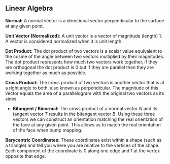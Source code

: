 ## Linear Algebra

**Normal:** A normal vector is a directional vector perpendicular to the surface at any given point.

**Unit Vector (Normalized):** A unit vector is a vector of magnitude (length) 1. A vector is considered normalized when it is unit length.

**Dot Product:** The dot product of two vectors is a scalar value equivalent to the cosine of the angle between two vectors multiplied by their magnitudes. The dot product represents how much two vectors work together, if they are orthogonal the dot product is 0 but if they are parallel then they are working together as much as possible.

**Cross Product:** The cross product of two vectors is another vector that is at a right angle to both, also known as perpendicular. The magnitude of this vector equals the area of a parallelogram with the original two vectors as its sides.

* **Bitangent / Binormal:** The cross product of a normal vector *N* and its tangent vector *T* results in the bitangent vector *B*. Using these three vectors we can construct an orientation matching the real orientation of the face at any given point. This allows us to match the real orientation of the face when bump mapping.

**Barycentric Coordinates:** These coordinates exist within a shape (such as a triangle) and tell you where you are relative to the vertices of the shape. Each component of the coordinate is 0 along one edge and 1 at the vertex opposite that edge.